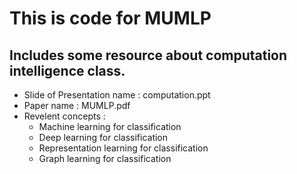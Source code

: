 # This is code for MUMLP
## **Includes some resource about computation intelligence class.**

+ Slide of Presentation name : computation.ppt
+ Paper name : MUMLP.pdf
+ Revelent concepts : 
    * Machine learning for classification
	* Deep learning for classification
	* Representation learning for classification
	* Graph learning for classification


